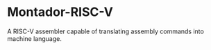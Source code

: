# Montador-RISC-V
A RISC-V assembler capable of translating assembly commands into machine language.
